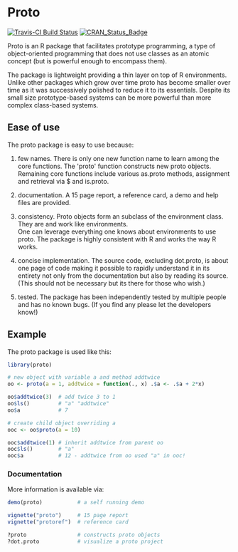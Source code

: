 # Proto 

[![Travis-CI Build Status](https://travis-ci.org/hadley/proto.svg?branch=master)](https://travis-ci.org/hadley/proto)
[![CRAN_Status_Badge](http://www.r-pkg.org/badges/version/proto)](http://cran.r-project.org/web/packages/proto)

Proto is an R package that facilitates prototype
programming, a type of object-oriented programming that
does not use classes as an atomic concept (but is powerful
enough to encompass them).

The package is lightweight providing a thin layer on top of
R environments.  Unlike other packages which grow over time
proto has become smaller over time as it was successively
polished to reduce it to its essentials.  Despite its small
size prototype-based systems can be more powerful than more 
complex class-based systems.  

## Ease of use

The proto package is easy to use because:

1. few names. There is only one new function name to learn
among the core functions.  The 'proto' function constructs
new proto objects.  Remaining core functions include various
as.proto methods, assignment and retrieval via $ and
is.proto.

2. documentation. A 15 page report, a reference card, a demo
and help files are provided.

3.  consistency.  Proto objects form an subclass of the
environment class.  They are and work like environments.  
One can leverage everything one knows about environments 
to use proto.  The package is highly consistent with R and
works the way R works.

4. concise implementation.  The source code, excluding
dot.proto, is about one page of code making it possible to
rapidly understand it in its entirety not only from the
documentation but also by reading its source. (This should
not be necessary but its there for those who wish.)

5. tested.  The package has been independently tested by
multiple people and has no known bugs.  (If you find any
please let the developers know!)

## Example

The proto package is used like this:

```R
library(proto)

# new object with variable a and method addtwice
oo <- proto(a = 1, addtwice = function(., x) .$a <- .$a + 2*x)

oo$addtwice(3)  # add twice 3 to 1
oo$ls()         # "a" "addtwice"
oo$a            # 7

# create child object overriding a
ooc <- oo$proto(a = 10)

ooc$addtwice(1) # inherit addtwice from parent oo
ooc$ls()        # "a"
ooc$a           # 12 - addtwice from oo used "a" in ooc!
```

### Documentation

More information is available via:

```R
demo(proto)           # a self running demo

vignette("proto")     # 15 page report
vignette("protoref")  # reference card

?proto                # constructs proto objects
?dot.proto            # visualize a proto project
```

